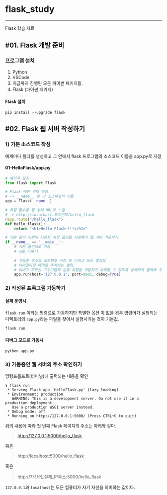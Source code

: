 # flask_study
---

Flask 학습 자료

## #01. Flask 개발 준비

### 프로그램 설치

1. Python
2. VSCode
3. 지금까지 진행된 모든 파이썬 패키지들.
4. Flask (파이썬 패키지)

#### Flask 설치
```shell
pip install --upgrade flask
```

## #02. Flask 웹 서버 작성하기

### 1) 기본 소스코드 작성

예제마다 폴더를 생성하고 그 안에서 flask 프로그램의 소스코드 이름을 app.py로 지정

#### 01-HelloFlask/app.py
```python
# 패키지 참조
from flask import Flask

# Flask 메인 객체 생성
# -> __name__ 은 이 소스파일의 이름
app = Flask(__name__)

# 특정 함수를 웹 상에 URL로 노출
# -> http://localhost:포트번호/hello_flask
@app.route("/hello_flask")
def hello_flask():
    return "<h1>Hello Flask~!!!</h1>"

# 기본 옵션 이외의 사용자 지정 옵션을 사용해서 웹 서버 가동하기
if __name__ == '__main__':
    # 기본 옵션대로 가동
    # app.run()
    
    # 가동할 주소와 포트번호 지정 및 디버그 모드 활성화
    # 디버깅이란 에러를 추적하는 행위.
    # 디버그 모드란 프로그램의 실행 과정을 개발자가 파악할 수 있도록 상세하게 출력해 주는 것
    app.run(host='127.0.0.1', port=9901, debug=True)
```

### 2) 작성된 프록그램 가동하기

#### 실제 운영시

`flask run` 이라는 명령으로 가동하지만 특별한 옵션 이 없을 경우 
명령어가 실행되는 디렉토리의 `app.py`라는 파일을 찾아서 실행시키는 것이 기본값.

```shell
flask run
```

#### 디버그 모드로 가동시

```shell
python app.py
```


### 3) 가동중인 웹 서버의 주소 확인하기

명령프롬프트(터미널)에 출력되는 내용을 확인

```shell
❯ flask run
 * Serving Flask app 'HelloFlask.py' (lazy loading)
 * Environment: production
   WARNING: This is a development server. Do not use it in a production deployment.
   Use a production WSGI server instead.
 * Debug mode: off
 * Running on http://127.0.0.1:5000/ (Press CTRL+C to quit)
```

위의 내용에 따라 첫 번째 Flask 페이지의 주소는 아래와 같다.

> http://127.0.0.1:5000/hello_flask

혹은

> http://localhost:5000/hello_flask

혹은

> http://자신의_실제_IP주소:5000/hello_flask

`127.0.0.1`과 `localhost`는 모든 컴퓨터가 자기 자신을 의미하는 값이다.
